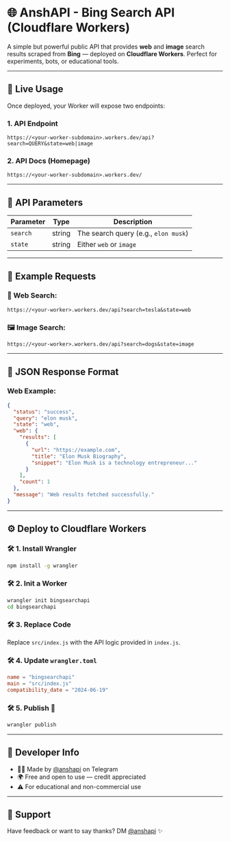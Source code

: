 # 🌐 AnshAPI - Bing Search API (Cloudflare Workers)

A simple but powerful public API that provides **web** and **image** search results scraped from **Bing** — deployed on **Cloudflare Workers**.
Perfect for experiments, bots, or educational tools.

---

## 🚀 Live Usage

Once deployed, your Worker will expose two endpoints:

### 1. API Endpoint

```
https://<your-worker-subdomain>.workers.dev/api?search=QUERY&state=web|image
```

### 2. API Docs (Homepage)

```
https://<your-worker-subdomain>.workers.dev/
```

---

## 🔧 API Parameters

| Parameter | Type   | Description                          |
| --------- | ------ | ------------------------------------ |
| `search`  | string | The search query (e.g., `elon musk`) |
| `state`   | string | Either `web` or `image`              |

---

## 🧪 Example Requests

### 🔗 Web Search:

```
https://<your-worker>.workers.dev/api?search=tesla&state=web
```

### 🖼 Image Search:

```
https://<your-worker>.workers.dev/api?search=dogs&state=image
```

---

## 📆 JSON Response Format

### Web Example:

```json
{
  "status": "success",
  "query": "elon musk",
  "state": "web",
  "web": {
    "results": [
      {
        "url": "https://example.com",
        "title": "Elon Musk Biography",
        "snippet": "Elon Musk is a technology entrepreneur..."
      }
    ],
    "count": 1
  },
  "message": "Web results fetched successfully."
}
```

---

## ⚙️ Deploy to Cloudflare Workers

### 🛠 1. Install Wrangler

```bash
npm install -g wrangler
```

### 🛠 2. Init a Worker

```bash
wrangler init bingsearchapi
cd bingsearchapi
```

### 🛠 3. Replace Code

Replace `src/index.js` with the API logic provided in `index.js`.

### 🛠 4. Update `wrangler.toml`

```toml
name = "bingsearchapi"
main = "src/index.js"
compatibility_date = "2024-06-19"
```

### 🛠 5. Publish 🚀

```bash
wrangler publish
```

---

## 👤 Developer Info

* 👨‍💻 Made by [@anshapi](https://t.me/anshapi) on Telegram
* 🌍 Free and open to use — credit appreciated
* ⚠ For educational and non-commercial use

---

## 💬 Support

Have feedback or want to say thanks? DM [@anshapi](https://t.me/anshapi) ✨
